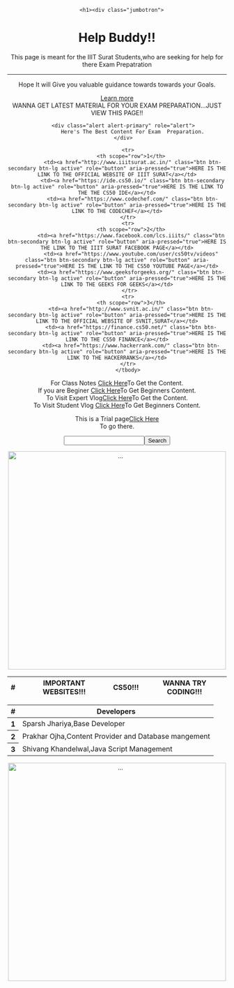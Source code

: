 <!DOCTYPE html>

<html lang="eng">
    <head>
        <title>HELP BUDDY</title>
        <link href="https://cdn.jsdelivr.net/npm/bootstrap@5.0.0-beta1/dist/css/bootstrap.min.css" rel="stylesheet" integrity="sha384-giJF6kkoqNQ00vy+HMDP7azOuL0xtbfIcaT9wjKHr8RbDVddVHyTfAAsrekwKmP1" crossorigin="anonymous">
    </head>
    <body style="text-align: center">


       <h1><div class="jumbotron">
  <h1 class="display-4">Help Buddy!!</h1>
  <p class="lead">This page is meant for the IIIT Surat Students,who are seeking for help for there Exam Prepatration</p>
  <hr class="my-4">
  <p>Hope It will Give you valuable guidance towards towards your Goals.</p>
  <a class="btn btn-primary btn-lg" href="#" role="button">Learn more</a>
</div></h1>
          <div class="alert alert-primary" role="alert">
              WANNA GET LATEST MATERIAL FOR YOUR EXAM PREPARATION...JUST VIEW THIS PAGE!!
          </div>
          <div class="spinner-grow text-primary" role="status">
  <span class="sr-only"></span>




</div>
<div class="spinner-grow text-secondary" role="status">
  <span class="sr-only"></span>
</div>
<div class="spinner-grow text-success" role="status">
  <span class="sr-only"></span>
</div>
<div class="spinner-grow text-danger" role="status">
  <span class="sr-only"></span>
</div>
<div class="spinner-grow text-warning" role="status">
  <span class="sr-only"></span>
</div>
<div class="spinner-grow text-info" role="status">
  <span class="sr-only"></span>
</div>

<div class="spinner-grow text-dark" role="status">
  <span class="sr-only"></span>
</div>

        <div class="alert alert-primary" role="alert">
              Here's The Best Content For Exam  Preparation.
        </div>
<table class="table">
          <thead>
           <tr>
             <th scope="col">#</th>
             <th scope="col">IMPORTANT WEBSITES!!!</th>
             <th scope="col">CS50!!!</th>
             <th scope="col">WANNA TRY CODING!!!</th>
            </tr>
          </thead>
          <tbody>

           <tr>
             <th scope="row">1</th>
              <td><a href="http://www.iiitsurat.ac.in/" class="btn btn-secondary btn-lg active" role="button" aria-pressed="true">HERE IS THE LINK TO THE OFFICIAL WEBSITE OF IIIT SURAT</a></td>
              <td><a href="https://ide.cs50.io/" class="btn btn-secondary btn-lg active" role="button" aria-pressed="true">HERE IS THE LINK TO THE THE CS50 IDE</a></td>
              <td><a href="https://www.codechef.com/" class="btn btn-secondary btn-lg active" role="button" aria-pressed="true">HERE IS THE LINK TO THE CODECHEF</a></td>
           </tr>
           <tr>
             <th scope="row">2</th>
             <td><a href="https://www.facebook.com/lcs.iiits/" class="btn btn-secondary btn-lg active" role="button" aria-pressed="true">HERE IS THE LINK TO THE IIIT SURAT FACEBOOK PAGE</a></td>
             <td><a href="https://www.youtube.com/user/cs50tv/videos" class="btn btn-secondary btn-lg active" role="button" aria-pressed="true">HERE IS THE LINK TO THE CS50 YOUTUBE PAGE</a></td>
             <td><a href="https://www.geeksforgeeks.org/" class="btn btn-secondary btn-lg active" role="button" aria-pressed="true">HERE IS THE LINK TO THE GEEKS FOR GEEKS</a></td>
            </tr>
           <tr>
             <th scope="row">3</th>
             <td><a href="http://www.svnit.ac.in/" class="btn btn-secondary btn-lg active" role="button" aria-pressed="true">HERE IS THE LINK TO THE OFFICIAL WEBSITE OF SVNIT,SURAT</a></td>
             <td><a href="https://finance.cs50.net/" class="btn btn-secondary btn-lg active" role="button" aria-pressed="true">HERE IS THE LINK TO THE CS50 FINANCE</a></td>
             <td><a href="https://www.hackerrank.com/" class="btn btn-secondary btn-lg active" role="button" aria-pressed="true">HERE IS THE LINK TO THE HACKERRANKS</a></td>
           </tr>
           </tbody>

<p>     </p>



<div class="row mx-md-n5">
<div class="col px-md-5"><div class="p-3 border bg-light"><div class="alert alert-danger" role="alert">
            For Class Notes <a href="/content" class="alert-link">Click Here</a>To Get the Content.
          </div></div></div>
<div class="col px-md-5"><div class="p-3 border bg-light"><div class="alert alert-info" role="alert">
            If you are Beginer <a href="/beginer" class="alert-link">Click Here</a>To Get Beginners Content.
          </div></div></div>
</div>


<div class="row mx-md-n5">
<div class="col px-md-5"><div class="p-3 border bg-light"><div class="alert alert-danger" role="alert">
            To Visit Expert Vlog<a href="/expert" class="alert-link">Click Here</a>To Get the Content.
          </div></div></div>
<div class="col px-md-5"><div class="p-3 border bg-light"><div class="alert alert-info" role="alert">
            To Visit Student Vlog <a href="/student" class="alert-link">Click Here</a>To Get Beginners Content.
          </div></div></div>
</div>
<p>   </p>


<div class="alert alert-dark" role="alert">
  This is a Trial page<a href="/trial" class="alert-link">Click Here<div class="spinner-border text-primary" role="status">
  <span class="sr-only"></span>
</div>
<div class="spinner-border text-secondary" role="status">
  <span class="sr-only"></span>
</div>
<div class="spinner-border text-success" role="status">
  <span class="sr-only"></span>
</div>
<div class="spinner-border text-danger" role="status">
  <span class="sr-only"></span>
</div>
<div class="spinner-border text-warning" role="status">
  <span class="sr-only"></span>
</div>
<div class="spinner-border text-info" role="status">
  <span class="sr-only"></span>
</div>
<div class="spinner-border text-light" role="status">
  <span class="sr-only"></span>
</div>
<div class="spinner-border text-dark" role="status">
  <span class="sr-only"></span>
</div></a> To go there.
</div>

<p>    </p>




<form action="https://www.google.com/search" method="get">
            <input name="q" text="text">
            <input type="submit" value="Search"
        </form>


<p>    </p>




<img src="pandasecurity.jpg" class="img-fluid" alt="..." width="500" heigth="500" >

<p>   </p>


<table class="table table-dark">
  <thead>
    <tr>
      <th scope="col">#</th>
      <th scope="col">Developers</th>
    </tr>
  </thead>
  <tbody>
    <tr>
      <th scope="row">1</th>
      <td>Sparsh Jhariya,Base Developer</td>
    </tr>
    <tr>
      <th scope="row">2</th>
      <td>Prakhar Ojha,Content Provider and Database mangement</td>
    </tr>
    <tr>
      <th scope="row">3</th>
      <td>Shivang Khandelwal,Java Script Management </td>
    </tr>
  </tbody>
</table>

<p>   </p>

<img src="Hackers.jpg" class="img-fluid" alt="..." hiegth="500" width="500">



</body>

</html>
